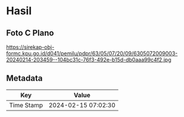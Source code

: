 # Hasil

## Foto C Plano

https://sirekap-obj-formc.kpu.go.id/d041/pemilu/pdpr/63/05/07/20/09/6305072009003-20240214-203459--104bc31c-76f3-492e-b15d-db0aaa99c4f2.jpg


## Metadata

| Key        | Value               |
| ---------- | ------------------- |
| Time Stamp | 2024-02-15 07:02:30 |



